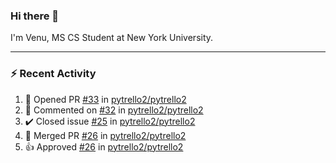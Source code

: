 ### Hi there 👋

I'm Venu, MS CS Student at New York University.

---

### :zap: Recent Activity

<!--RECENT_ACTIVITY:start-->
1. 💪 Opened PR [#33](https://github.com/pytrello2/pytrello2/pull/33) in [pytrello2/pytrello2](https://github.com/pytrello2/pytrello2)
2. 💬 Commented on [#32](https://github.com/pytrello2/pytrello2/pull/32#issuecomment-1863262286) in [pytrello2/pytrello2](https://github.com/pytrello2/pytrello2)
3. ✔️ Closed issue [#25](https://github.com/pytrello2/pytrello2/issues/25) in [pytrello2/pytrello2](https://github.com/pytrello2/pytrello2)
4. 🎉 Merged PR [#26](https://github.com/pytrello2/pytrello2/pull/26) in [pytrello2/pytrello2](https://github.com/pytrello2/pytrello2)
5. 👍 Approved [#26](https://github.com/pytrello2/pytrello2/pull/26#pullrequestreview-1785475332) in [pytrello2/pytrello2](https://github.com/pytrello2/pytrello2)
<!--RECENT_ACTIVITY:end-->

<!--
**vchrombie/vchrombie** is a ✨ _special_ ✨ repository because its `README.md` (this file) appears on your GitHub profile.

Here are some ideas to get you started:

- 🔭 I’m currently working on ...
- 🌱 I’m currently learning ...
- 👯 I’m looking to collaborate on ...
- 🤔 I’m looking for help with ...
- 💬 Ask me about ...
- 📫 How to reach me: ...
- 😄 Pronouns: ...
- ⚡ Fun fact: ...
-->
